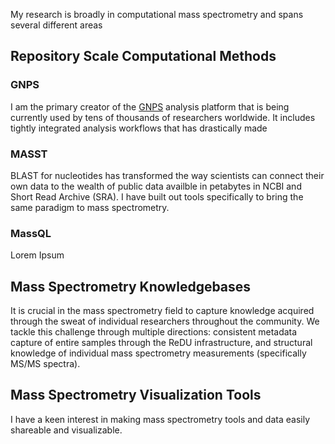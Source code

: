 My research is broadly in computational mass spectrometry and spans several different areas

## Repository Scale Computational Methods

### GNPS

I am the primary creator of the [GNPS](https://gnps.ucsd.edu/ProteoSAFe/static/gnps-splash.jsp) analysis platform that is being currently used by tens of thousands of researchers worldwide. It includes tightly integrated analysis workflows that has drastically made 

### MASST

BLAST for nucleotides has transformed the way scientists can connect their own data to the wealth of public data availble in petabytes in NCBI and Short Read Archive (SRA). I have built out tools specifically to bring the same paradigm to mass spectrometry. 

### MassQL

Lorem Ipsum

## Mass Spectrometry Knowledgebases

It is crucial in the mass spectrometry field to capture knowledge acquired through the sweat of individual researchers throughout the community. We tackle this challenge through multiple directions: consistent metadata capture of entire samples through the ReDU infrastructure, and structural knowledge of individual mass spectrometry measurements (specifically MS/MS spectra). 

## Mass Spectrometry Visualization Tools

I have a keen interest in making mass spectrometry tools and data easily shareable and visualizable. 






